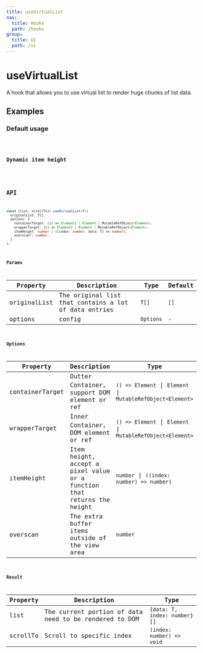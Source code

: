 ```yaml
---
title: useVirtualList
nav:
  title: Hooks
  path: /hooks
group:
  title: UI
  path: /ui
---
```


# useVirtualList

A hook that allows you to use virtual list to render huge chunks of list data.

## Examples

### Default usage

<code src="./demo/demo1.tsx" />

### Dynamic item height

<code src="./demo/demo2.tsx" />

## API

```typescript
const [list, scrollTo]= useVirtualList<T>(
  originalList: T[], 
  options: {
    containerTarget: (() => Element) | Element | MutableRefObject<Element>,
    wrapperTarget: (() => Element) | Element | MutableRefObject<Element>,
    itemHeight: number | ((index: number, data: T) => number),
    overscan?: number,
  }
);
```

### Params

| Property     | Description                                           | Type      | Default |
|--------------|-------------------------------------------------------|-----------|---------|
| originalList | The original list that contains a lot of data entries | `T[]`     | `[]`    |
| options      | config                                                | `Options` | -       |


### Options

| Property        | Description                                                             | Type                                                        | Default |
|-----------------|-------------------------------------------------------------------------|-------------------------------------------------------------|---------|
| containerTarget | Outter Container，support DOM element or ref                            | `() => Element` \| `Element` \| `MutableRefObject<Element>` | -       |
| wrapperTarget   | Inner Container，DOM element or ref                                     | `() => Element` \| `Element` \| `MutableRefObject<Element>` | -       |
| itemHeight      | Item height, accept a pixel value or a function that returns the height | `number` \| `((index: number) => number)`                   | -       |
| overscan        | The extra buffer items outside of the view area                         | `number`                                                    | `5`     |

### Result

| Property | Description                                            | Type                         |
|----------|--------------------------------------------------------|------------------------------|
| list     | The current portion of data need to be rendered to DOM | `{data: T, index: number}[]` |
| scrollTo | Scroll to specific index                               | `(index: number) => void`    |
